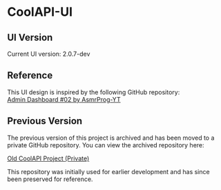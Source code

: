 # CoolAPI-UI

## UI Version

Current UI version: 2.0.7-dev

## Reference

This UI design is inspired by the following GitHub repository:  
[Admin Dashboard #02 by AsmrProg-YT](https://github.com/AsmrProg-YT/Dashboard-Designs/tree/master/Admin%20Dashboard%20%2302)

## Previous Version

The previous version of this project is archived and has been moved to a private GitHub repository. You can view the archived repository here:

[Old CoolAPI Project (Private)](https://github.com/redbean0721/CoolAPI-archive)

This repository was initially used for earlier development and has since been preserved for reference.